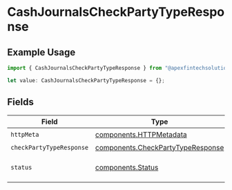 # CashJournalsCheckPartyTypeResponse

## Example Usage

```typescript
import { CashJournalsCheckPartyTypeResponse } from "@apexfintechsolutions/ascend-sdk/models/operations";

let value: CashJournalsCheckPartyTypeResponse = {};
```

## Fields

| Field                                                                                  | Type                                                                                   | Required                                                                               | Description                                                                            |
| -------------------------------------------------------------------------------------- | -------------------------------------------------------------------------------------- | -------------------------------------------------------------------------------------- | -------------------------------------------------------------------------------------- |
| `httpMeta`                                                                             | [components.HTTPMetadata](../../models/components/httpmetadata.md)                     | :heavy_check_mark:                                                                     | N/A                                                                                    |
| `checkPartyTypeResponse`                                                               | [components.CheckPartyTypeResponse](../../models/components/checkpartytyperesponse.md) | :heavy_minus_sign:                                                                     | OK                                                                                     |
| `status`                                                                               | [components.Status](../../models/components/status.md)                                 | :heavy_minus_sign:                                                                     | INVALID_ARGUMENT: The request has an invalid argument.                                 |